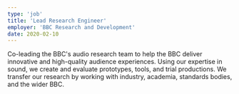 ```yaml
---
type: 'job'
title: 'Lead Research Engineer'
employer: 'BBC Research and Development'
date: 2020-02-10
---
```

Co-leading the BBC's audio research team to help the BBC deliver innovative and high-quality audience experiences. Using our expertise in sound, we create and evaluate prototypes, tools, and trial productions. We transfer our research by working with industry, academia, standards bodies, and the wider BBC.

